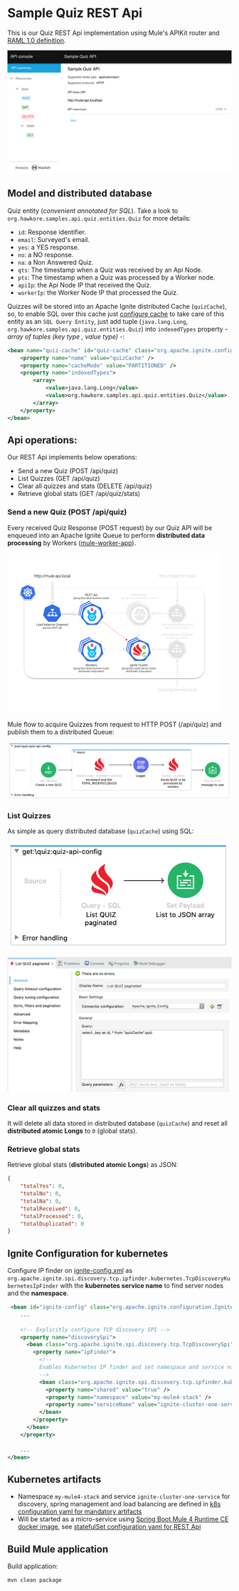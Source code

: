 # Sample Quiz REST Api

This is our Quiz REST Api implementation using Mule's APIKit router and [RAML 1.0 definition](./src/main/resources/api/quiz.raml). 

![sample-quiz-api](../docs/assets/sample-quiz-api.png)

## Model and distributed database
 
Quiz entity (_convenient annotated for SQL_). Take a look to `org.hawkore.samples.api.quiz.entities.Quiz` for more details:
- `id`: Response identifier.
- `email`: Surveyed's email.
- `yes`: a YES response.
- `no`: a NO response.
- `na`: a Non Answered Quiz.
- `qts`: The timestamp when a Quiz was received by an Api Node.
- `pts`: The timestamp when a Quiz was processed by a Worker node.
- `apiIp`: the Api Node IP that received the Quiz. 
- `workerIp`: the Worker Node IP that processed the Quiz. 

Quizzes will be stored into an Apache Ignite distributed Cache (`quizCache`), so, to enable SQL over this cache
just [configure cache](src/main/resources/ignite-config.xml) to take care of this entity as an `SQL Query Entity`, 
just add tuple (`java.lang.Long`, `org.hawkore.samples.api.quiz.entities.Quiz`) into `indexedTypes` property - _array of tuples (key type , value type)_ -:

```xml
<bean name="quiz-cache" id="quiz-cache" class="org.apache.ignite.configuration.CacheConfiguration">
    <property name="name" value="quizCache" />
    <property name="cacheMode" value="PARTITIONED" />
    <property name="indexedTypes">
        <array>
            <value>java.lang.Long</value>
            <value>org.hawkore.samples.api.quiz.entities.Quiz</value>
        </array>
    </property>
</bean>
```
## Api operations:

Our REST Api implements below operations:

- Send a new Quiz (POST /api/quiz)
- List Quizzes (GET /api/quiz)
- Clear all quizzes and stats (DELETE /api/quiz)
- Retrieve global stats (GET /api/quiz/stats)

### Send a new Quiz (POST /api/quiz)

Every received Quiz Response (POST request) by our Quiz API will be enqueued into an Apache Ignite Queue to perform **distributed data processing** by Workers ([mule-worker-app](../mule-worker-app/README.md)).

![kube-mule-ignite-api](../docs/assets/kube-mule-ignite-api.gif)

Mule flow to acquire Quizzes from request to HTTP POST (/api/quiz) and publish them to a distributed Queue:

![mule-api-app-post-flow](../docs/assets/mule-api-app-post-flow.png)

### List Quizzes

As simple as query distributed database (`quizCache`) using SQL:

![mule-api-app-list-quizs-flow](../docs/assets/mule-api-app-list-quizs-flow.png)

![mule-api-app-list-quizs-query-config](../docs/assets/mule-api-app-list-quizs-query-config.png)

### Clear all quizzes and stats

It will delete all data stored in distributed database (`quizCache`) and reset all **distributed atomic Longs** to `0` (global stats).

### Retrieve global stats

Retrieve global stats (**distributed atomic Longs**) as JSON:
```json
{
	"totalYes": 0,
	"totalNo": 0,
	"totalNa": 0,
	"totalReceived": 0,
	"totalProcessed": 0,
	"totalDuplicated": 0
}
```

## Ignite Configuration for kubernetes

Configure IP finder on [ignite-config.xml](src/main/resources/ignite-config.xml) as `org.apache.ignite.spi.discovery.tcp.ipfinder.kubernetes.TcpDiscoveryKubernetesIpFinder` with the **kubernetes service name** to find server nodes and the **namespace**.

```xml
 <bean id="ignite-config" class="org.apache.ignite.configuration.IgniteConfiguration">
    ...

    <!-- Explicitly configure TCP discovery SPI -->
    <property name="discoverySpi">
      <bean class="org.apache.ignite.spi.discovery.tcp.TcpDiscoverySpi">
        <property name="ipFinder">
          <!--
          Enables Kubernetes IP finder and set namespace and service name (cluster) to find SERVER nodes.
          -->
          <bean class="org.apache.ignite.spi.discovery.tcp.ipfinder.kubernetes.TcpDiscoveryKubernetesIpFinder">
            <property name="shared" value="true" />
            <property name="namespace" value="my-mule4-stack" />
            <property name="serviceName" value="ignite-cluster-one-service" />
          </bean>
        </property>
      </bean>
    </property>

    ...
</bean>
```

## Kubernetes artifacts

- Namespace `my-mule4-stack` and service `ignite-cluster-one-service` for discovery, spring management and load balancing are defined in [k8s configuration yaml for mandatory artifacts](../kubernetes/1-mandatory.yaml)
- Will be started as a micro-service using [Spring Boot Mule 4 Runtime CE docker image](../spring-boot-mule4-runtime-ce/README.md), see  [statefulSet configuration yaml for REST Api](../kubernetes/6-statefulset-mule-api-app.yaml)

## Build Mule application

Build application:

```bash
mvn clean package
```
